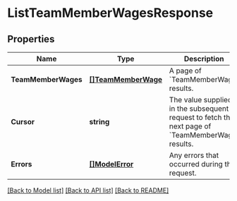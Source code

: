 # ListTeamMemberWagesResponse

## Properties

 Name                | Type                                      | Description                                                                                                | Notes                        
---------------------|-------------------------------------------|------------------------------------------------------------------------------------------------------------|------------------------------
 **TeamMemberWages** | [**[]TeamMemberWage**](TeamMemberWage.md) | A page of &#x60;TeamMemberWage&#x60; results.                                                              | [optional] [default to null] 
 **Cursor**          | **string**                                | The value supplied in the subsequent request to fetch the next page of &#x60;TeamMemberWage&#x60; results. | [optional] [default to null] 
 **Errors**          | [**[]ModelError**](Error.md)              | Any errors that occurred during the request.                                                               | [optional] [default to null] 

[[Back to Model list]](../README.md#documentation-for-models) [[Back to API list]](../README.md#documentation-for-api-endpoints) [[Back to README]](../README.md)

